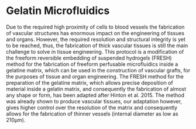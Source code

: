 # Gelatin Microfluidics

Due to the required high proximity of cells to blood vessels the fabrication of vascular structures has enormous impact on the engineering of tissues and organs. However, the required resolution and structural integrity is yet to be reached, thus, the fabrication of thick vascular tissues is still the main challenge to solve in tissue engineering.
This protocol is a modification of the freeform reversible embedding of suspended hydrogels (FRESH) method for the fabrication of freeform perfusable microfluidics inside a gelatine matrix, which can be used in the construction of vascular grafts, for the purposes of tissue and organ engineering.
The FRESH method for the preparation of the gelatine matrix, which allows precise deposition of material inside a gelatin matrix, and consequently the fabrication of almost any shape or form, has been adapted after Hinton et al. 2015. The method was already shown to produce vascular tissues, our adaptation however, gives higher control over the resolution of the matrix and consequently allows for the fabrication of thinner vessels (internal diameter as low as 210μm). 

